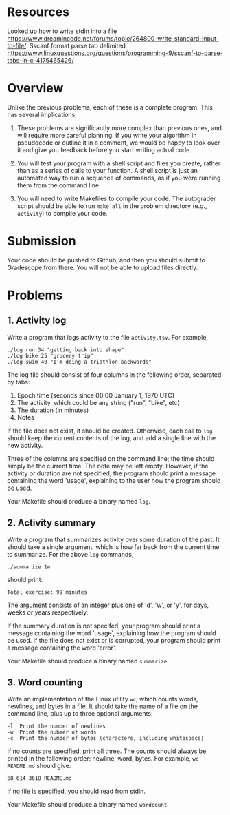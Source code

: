 # Resources
Looked up how to write stdin into a file https://www.dreamincode.net/forums/topic/264800-write-standard-input-to-file/.
Sscanf format parse tab delimited https://www.linuxquestions.org/questions/programming-9/sscanf-to-parse-tabs-in-c-4175465426/

# Overview
Unlike the previous problems, each of these is a complete program.  This has several implications:

1. These problems are significantly more complex than previous ones, and will require more careful planning.  If you write your algorithm in pseudocode or outline it in a comment, we would be happy to look over it and give you feedback before you start writing actual code.

2. You will test your program with a shell script and files you create, rather than as a series of calls to your function.  A shell script is just an automated way to run a sequence of commands, as if you were running them from the command line.

3. You will need to write Makefiles to compile your code.  The autograder script should be able to run `make all` in the problem directory (e.g., `activity`) to compile your code.

# Submission
Your code should be pushed to Github, and then you should submit to Gradescope from there.  You will not be able to upload files directly.

# Problems
## 1. Activity log
Write a program that logs activity to the file `activity.tsv`.  For example,

    ./log run 34 "getting back into shape"
    ./log bike 25 "grocery trip"
    ./log swim 40 "I'm doing a triathlon backwards"

The log file should consist of four columns in the following order, separated by tabs:
  1. Epoch time (seconds since 00:00 January 1, 1970 UTC)
  2. The activity, which could be any string ("run", "bike", etc) 
  3. The duration (in minutes)
  4. Notes

If the file does not exist, it should be created.  Otherwise, each call to `log` should keep the current contents of the log, and add a single line with the new activity.

Three of the columns are specified on the command line; the time should simply be the current time.  The note may be left empty.  However, if the activity or duration are not specified, the program should print a message containing the word 'usage', explaining to the user how the program should be used.

Your Makefile should produce a binary named `log`.

## 2. Activity summary
Write a program that summarizes activity over some duration of the past.  It should take a single argument, which is how far back from the current time to summarize.  For the above `log` commands,

    ./summarize 1w

should print:

    Total exercise: 99 minutes

The argument consists of an integer plus one of 'd', 'w', or 'y', for days, weeks or years respectively.

If the summary duration is not specifed, your program should print a message containing the word 'usage', explaining how the program should be used.
If the file does not exist or is corrupted, your program should print a message containing the word 'error'.

Your Makefile should produce a binary named `summarize`.

## 3. Word counting
Write an implementation of the Linux utility `wc`, which counts words, newlines, and bytes in a file.
It should take the name of a file on the command line, plus up to three optional arguments:

    -l  Print the number of newlines
    -w  Print the nubmer of words
    -c  Print the number of bytes (characters, including whitespace)

If no counts are specified, print all three.  The counts should always be printed in the following order: newline, word, bytes.  For example, `wc README.md` should give:

    68 614 3618 README.md

If no file is specified, you should read from stdin.

Your Makefile should produce a binary named `wordcount`.

